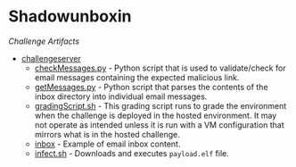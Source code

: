 # Shadowunboxin

_Challenge Artifacts_

- [challengeserver](./challengeserver/)
  - [checkMessages.py](./challengeserver/checkMessages.py) - Python script that is used to validate/check for email messages containing the expected malicious link.  
  - [getMessages.py](./challengeserver/getMessages.py) - Python script that parses the contents of the inbox directory into individual email messages.
  - [gradingScript.sh](./challengeserver/gradingScript.sh) - This grading script runs to grade the environment when the challenge is deployed in the hosted environment. It may not operate as intended unless it is run with a VM configuration that mirrors what is in the hosted challenge.
  - [inbox](./challengeserver/inbox) - Example of email inbox content.
  - [infect.sh](./challengeserver/infect.sh) - Downloads and executes `payload.elf` file.
